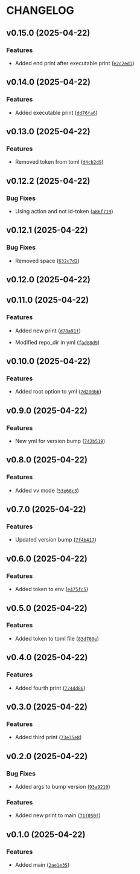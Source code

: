 # CHANGELOG


## v0.15.0 (2025-04-22)

### Features

- Added end print after executable print
  ([`e2c2ed1`](https://github.com/PietroSpalluto/semantic-release-test/commit/e2c2ed110711148be6c25e91202930ac8040ce4e))


## v0.14.0 (2025-04-22)

### Features

- Added executable print
  ([`dd76fa6`](https://github.com/PietroSpalluto/semantic-release-test/commit/dd76fa63340c70cc13c188735e9d87ff516b6082))


## v0.13.0 (2025-04-22)

### Features

- Removed token from toml
  ([`d4cb2d9`](https://github.com/PietroSpalluto/semantic-release-test/commit/d4cb2d9124ff9cb3dabd5e4ba91d4e7365f8fdce))


## v0.12.2 (2025-04-22)

### Bug Fixes

- Using action and not id-token
  ([`a86f719`](https://github.com/PietroSpalluto/semantic-release-test/commit/a86f7194488410108f0c1a2b5fbbbafaec5d86c5))


## v0.12.1 (2025-04-22)

### Bug Fixes

- Removed space
  ([`632c7d2`](https://github.com/PietroSpalluto/semantic-release-test/commit/632c7d2e6022565f6bdd7c8e534234a63c96bfda))


## v0.12.0 (2025-04-22)


## v0.11.0 (2025-04-22)

### Features

- Added new print
  ([`d78a91f`](https://github.com/PietroSpalluto/semantic-release-test/commit/d78a91fe37f01ac6537c0153aaaccbd2fcce0a2a))

- Modified repo_dir in yml
  ([`fad88d9`](https://github.com/PietroSpalluto/semantic-release-test/commit/fad88d9b95476a43990a4f61b7d80c1cae6f1aca))


## v0.10.0 (2025-04-22)

### Features

- Added root option to yml
  ([`7d200bb`](https://github.com/PietroSpalluto/semantic-release-test/commit/7d200bb9678221aa8c231ecc07d8ec6f396199f5))


## v0.9.0 (2025-04-22)

### Features

- New yml for version bump
  ([`742b519`](https://github.com/PietroSpalluto/semantic-release-test/commit/742b519affac61defe82e038b5d9156a57d55975))


## v0.8.0 (2025-04-22)

### Features

- Added vv mode
  ([`53e68c3`](https://github.com/PietroSpalluto/semantic-release-test/commit/53e68c36ab94d69f6ce0e26c39776e756708e3a5))


## v0.7.0 (2025-04-22)

### Features

- Updated version bump
  ([`7f4b417`](https://github.com/PietroSpalluto/semantic-release-test/commit/7f4b4179576c48218a532a2417b854dd92b2165e))


## v0.6.0 (2025-04-22)

### Features

- Added token to env
  ([`e475fc5`](https://github.com/PietroSpalluto/semantic-release-test/commit/e475fc5bb1b378b3c8fa2c1ceb6acc7be17b64e8))


## v0.5.0 (2025-04-22)

### Features

- Added token to toml file
  ([`83d760e`](https://github.com/PietroSpalluto/semantic-release-test/commit/83d760ed7600b8a798a917c967afdb25cf3ecd15))


## v0.4.0 (2025-04-22)

### Features

- Added fourth print
  ([`724dd86`](https://github.com/PietroSpalluto/semantic-release-test/commit/724dd868d05878e25033257dc2611dff595b43ff))


## v0.3.0 (2025-04-22)

### Features

- Added third print
  ([`73e35e8`](https://github.com/PietroSpalluto/semantic-release-test/commit/73e35e85e660dc8c761d6a366a52e84b9292cb63))


## v0.2.0 (2025-04-22)

### Bug Fixes

- Added args to bump version
  ([`93a9210`](https://github.com/PietroSpalluto/semantic-release-test/commit/93a9210bdce60656009626b4cd8cb5a3c243f18a))

### Features

- Added new print to main
  ([`71f050f`](https://github.com/PietroSpalluto/semantic-release-test/commit/71f050f6d2cbeb069684431a6fe7eba6258eb4d1))


## v0.1.0 (2025-04-22)

### Features

- Added main
  ([`2ae1e35`](https://github.com/PietroSpalluto/semantic-release-test/commit/2ae1e35af78b50e5655a4f439bd31059df027b4f))
